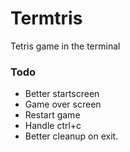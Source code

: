 # Termtris
Tetris game in the terminal

### Todo
* Better startscreen
* Game over screen
* Restart game 
* Handle ctrl+c
* Better cleanup on exit.
